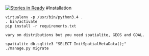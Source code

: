 [![Stories in Ready](https://badge.waffle.io/atteroTheGreatest/tubylcy.png?label=ready&title=Ready)](https://waffle.io/atteroTheGreatest/tubylcy)
#Installation

```
virtualenv -p /usr/bin/python3.4 .
. bin/activate
pip install -r requirements.txt

vary on distributions but you need spatialite, GEOS and GDAL.

spatialite db.sqlite3 "SELECT InitSpatialMetaData();"
./manage.py migrate
```
